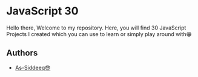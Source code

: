 
# JavaScript 30

Hello there, Welcome to my repository. Here, you will find 30 JavaScript Projects I created which you can use to learn or simply play around with😁
## Authors

- [As-Siddeeq😎](https://www.github.com/a-siddeeq)


